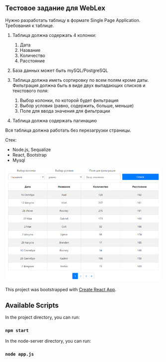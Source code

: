 ## Тестовое задание для WebLex
<p>Нужно разработать таблицу в формате Single Page Application. Требования к таблице.</p>
<ol>
	<li>
	<p>Таблица должна содержать 4 колонки:</p>
    <ol>
    	<li>
    	Дата
    	</li>
    	<li>
    	Название
    	</li>
    	<li>
    	Количество
    	</li>
    	<li>
    	Расстояние
    	</li>
    </ol>
    </li>
    <li>
    <p>База данных может быть mySQL/PostgreSQL</p>
    </li>
    <li>
    <p>Таблица должна иметь сортировку по всем полям кроме даты. Фильтрация должна быть в виде двух выпадающих списков и текстового поля:</p>
    <ol>
    	<li>
    	Выбор колонки, по которой будет фильтрация
    	</li>
    	<li>
    	Выбор условия (равно, содержить, больше, меньше)
    	</li>
    	<li>
    	Поле для ввода значения для фильтрации
    	</li>
    </ol>
    </li>
    <li>
    <p>Таблица должна содержать пагинацию</p>
    </li>
</ol>

<p>Вся таблица должна работать без перезагрузки страницы.</p>

Стек: 
<ul>
<li>Node.js, Sequalize</li>
<li>React, Bootstrap</li>
<li>Mysql</li>
</ul>

![hippo](https://github.com/matador96/test-task-welbex/blob/master/stuff/test.gif)


This project was bootstrapped with [Create React App](https://github.com/facebook/create-react-app).

## Available Scripts

In the project directory, you can run:

### `npm start`

In the node-server directory, you can run:

### `node app.js`

